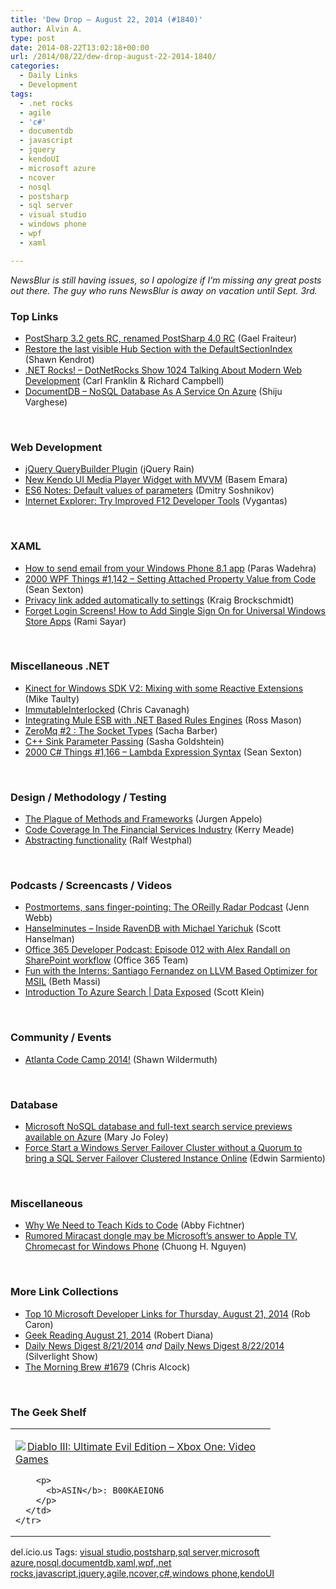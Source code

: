 ```yaml
---
title: 'Dew Drop – August 22, 2014 (#1840)'
author: Alvin A.
type: post
date: 2014-08-22T13:02:18+00:00
url: /2014/08/22/dew-drop-august-22-2014-1840/
categories:
  - Daily Links
  - Development
tags:
  - .net rocks
  - agile
  - 'c#'
  - documentdb
  - javascript
  - jquery
  - kendoUI
  - microsoft azure
  - ncover
  - nosql
  - postsharp
  - sql server
  - visual studio
  - windows phone
  - wpf
  - xaml

---
```

_NewsBlur is still having issues, so I apologize if I’m missing any great posts out there. The guy who runs NewsBlur is away on vacation until Sept. 3rd._

### <a name="top"></a>Top Links

  * <a href="http://feedproxy.google.com/~r/postsharp/~3/wDAQ-7OFTe4/post.aspx" target="_blank">PostSharp 3.2 gets RC, renamed PostSharp 4.0 RC</a> (Gael Fraiteur)
  * <a href="http://www.visuallylocated.com/post/2014/08/22/Restore-the-visible-Hub-Section-with-the-DefaultSectionIndex.aspx" target="_blank">Restore the last visible Hub Section with the DefaultSectionIndex</a> (Shawn Kendrot)
  * <a href="http://www.love2dev.com/#!article/DotNetRocks-Show-1024-Talking-About-Modern-Web-Development" target="_blank">.NET Rocks! &#8211; DotNetRocks Show 1024 Talking About Modern Web Development</a> (Carl Franklin & Richard Campbell)
  * <a href="http://feedproxy.google.com/~r/ShijuVBlog/~3/f0xAn7-OCqE/documentdb-microsoft-s-new-nosql-database-as-a-service-on-azure" target="_blank">DocumentDB &#8211; NoSQL Database As A Service On Azure</a> (Shiju Varghese)

&nbsp;

### <a name="web"></a>Web Development

  * <a href="http://feedproxy.google.com/~r/Jqueryrain/~3/hOgqS-5Z23A/" target="_blank">jQuery QueryBuilder Plugin</a> (jQuery Rain)
  * <a href="http://blog.falafel.com/new-kendo-ui-media-player-widget-mvvm/" target="_blank">New Kendo UI Media Player Widget with MVVM</a> (Basem Emara)
  * <a href="http://dmitrysoshnikov.com/ecmascript/es6-notes-default-values-of-parameters/" target="_blank">ES6 Notes: Default values of parameters</a> (Dmitry Soshnikov)
  * <a href="http://feedproxy.google.com/~r/FavoriteBrowser/~3/cHfgUXI2aB8/" target="_blank">Internet Explorer: Try Improved F12 Developer Tools</a> (Vygantas)

&nbsp;

### <a name="silverlight"></a>XAML

  * <a href="http://blogs.msdn.com/b/paraswadehra/archive/2014/08/21/how-to-send-email-from-your-windows-phone-8-1-app.aspx" target="_blank">How to send email from your Windows Phone 8.1 app</a> (Paras Wadehra)
  * <a href="http://wpf.2000things.com/2014/08/22/1142-setting-attached-property-value-from-code/" target="_blank">2000 WPF Things #1,142 – Setting Attached Property Value from Code</a> (Sean Sexton)
  * <a href="http://www.kraigbrockschmidt.com/2014/08/21/privacy-link-automatic-settings/" target="_blank">Privacy link added automatically to settings</a> (Kraig Brockschmidt)
  * <a href="http://feedproxy.google.com/~r/CanDevs/~3/Uu0W7dKAu3U/forget-login-screens-how-to-add-single-sign-on-for-universal-windows-store-phone-apps.aspx" target="_blank">Forget Login Screens! How to Add Single Sign On for Universal Windows Store Apps</a> (Rami Sayar)

&nbsp;

### <a name="dotnet"></a>Miscellaneous .NET

  * <a href="http://feedproxy.google.com/~r/mtaulty/~3/i2aNn4I_qEE/kinect-for-windows-sdk-v2-mixing-with-some-reactive-extensions.aspx" target="_blank">Kinect for Windows SDK V2: Mixing with some Reactive Extensions</a> (Mike Taulty)
  * <a href="http://chriscavanagh.wordpress.com/2014/08/21/immutableinterlocked/" target="_blank">ImmutableInterlocked</a> (Chris Cavanagh)
  * <a href="http://feeds.dzone.com/~r/zones/architects/~3/Ls3VZ5CubOg/integrating-mule-esb-net-based" target="_blank">Integrating Mule ESB with .NET Based Rules Engines</a> (Ross Mason)
  * <a href="http://sachabarbs.wordpress.com/2014/08/21/zeromq-2-the-socket-types-2/" target="_blank">ZeroMq #2 : The Socket Types</a> (Sacha Barber)
  * <a href="http://feedproxy.google.com/~r/sashag/~3/5xsL7Z7xpRQ/" target="_blank">C++ Sink Parameter Passing</a> (Sasha Goldshtein)
  * <a href="http://csharp.2000things.com/2014/08/22/1166-lambda-expression-syntax/" target="_blank">2000 C# Things #1,166 – Lambda Expression Syntax</a> (Sean Sexton)

&nbsp;

### <a name="design"></a>Design / Methodology / Testing

  * <a href="http://feedproxy.google.com/~r/noop/~3/fmD5gN01RRw/the-plague-of-methods-and-frameworks.html" target="_blank">The Plague of Methods and Frameworks</a> (Jurgen Appelo)
  * <a href="http://blog.ncover.com/code-coverage-financial-services-industry/" target="_blank">Code Coverage In The Financial Services Industry</a> (Kerry Meade)
  * <a href="http://feedproxy.google.com/~r/geekswithblogs/~3/myrnVAuPNZ8/abstracting-functionality.aspx" target="_blank">Abstracting functionality</a> (Ralf Westphal)

&nbsp;

### <a name="podcasts"></a>Podcasts / Screencasts / Videos

  * <a href="http://feedproxy.google.com/~r/oreilly/news/~3/PQ1-ce-MQVo/postmortems-sans-finger-pointing-the-oreilly-radar-podcast.html" target="_blank">Postmortems, sans finger-pointing: The OReilly Radar Podcast</a> (Jenn Webb)
  * <a href="http://feedproxy.google.com/~r/HanselminutesWMA/~3/NQDfny-wq90/default.aspx" target="_blank">Hanselminutes &#8211; Inside RavenDB with Michael Yarichuk</a> (Scott Hanselman)
  * <a href="http://blogs.office.com/2014/08/21/office-365-developer-podcast-episode-012-alex-randall-sharepoint-workflow/" target="_blank">Office 365 Developer Podcast: Episode 012 with Alex Randall on SharePoint workflow</a> (Office 365 Team)
  * <a href="http://blogs.msdn.com/b/bethmassi/archive/2014/08/21/fun-with-the-interns-santiago-fernandez-on-llvm-based-optimizer-for-msil.aspx" target="_blank">Fun with the Interns: Santiago Fernandez on LLVM Based Optimizer for MSIL</a> (Beth Massi)
  * <a href="http://channel9.msdn.com/Shows/Data-Exposed/Introduction-To-Azure-Search" target="_blank">Introduction To Azure Search | Data Exposed</a> (Scott Klein)

&nbsp;

### <a name="events"></a>Community / Events

  * <a href="http://wildermuth.com/2014/08/21/Atlanta_Code_Camp_2014!" target="_blank">Atlanta Code Camp 2014!</a> (Shawn Wildermuth)

&nbsp;

### <a name="sql"></a>Database

  * <a href="http://www.zdnet.com/microsoft-nosql-database-and-full-text-search-service-previews-available-on-azure-7000032836/#ftag=RSS0966a21" target="_blank">Microsoft NoSQL database and full-text search service previews available on Azure</a> (Mary Jo Foley)
  * <a href="http://feedproxy.google.com/~r/MSSQLTips-LatestSqlServerTips/~3/nfdIVPscGro/tip.asp" target="_blank">Force Start a Windows Server Failover Cluster without a Quorum to bring a SQL Server Failover Clustered Instance Online</a> (Edwin Sarmiento)

&nbsp;

### <a name="misc"></a>Miscellaneous

  * <a href="http://feeds.dzone.com/~r/zones/agile/~3/z8p1qkSErBA/why-we-need-teach-kids-code" target="_blank">Why We Need to Teach Kids to Code</a> (Abby Fichtner)
  * <a href="http://feedproxy.google.com/~r/wmexperts/~3/1LITOeKfv5g/story01.htm" target="_blank">Rumored Miracast dongle may be Microsoft&#8217;s answer to Apple TV, Chromecast for Windows Phone</a> (Chuong H. Nguyen)

&nbsp;

### <a name="links"></a>More Link Collections

  * <a href="http://blogs.msdn.com/b/robcaron/archive/2014/08/21/top-10-microsoft-developer-links-for-thursday-august-21-2014.aspx" target="_blank">Top 10 Microsoft Developer Links for Thursday, August 21, 2014</a> (Rob Caron)
  * <a href="http://feeds.regulargeek.com/~r/RegularGeek/~3/BPs0izqCJXY/" target="_blank">Geek Reading August 21, 2014</a> (Robert Diana)
  * <a href="http://feedproxy.google.com/~r/silverlightshow/~3/OtHr69k__1E/Daily-News-Digest-8-21-2014.aspx" target="_blank">Daily News Digest 8/21/2014</a> _and_ <a href="http://feedproxy.google.com/~r/silverlightshow/~3/7hvvRJ4LC3I/Daily-News-Digest-8-22-2014.aspx" target="_blank">Daily News Digest 8/22/2014</a> (Silverlight Show)
  * <a href="http://feedproxy.google.com/~r/ReflectivePerspective/~3/ZKHhLIATQ_Q/" target="_blank">The Morning Brew #1679</a> (Chris Alcock)

&nbsp;

### <a name="shelf"></a>The Geek Shelf

<div id="scid:7dc1bd33-94bd-46fd-a20b-0131235bcd47:0600645a-709d-4798-810d-d4e59b03c4f0" class="wlWriterEditableSmartContent" style="float: none; padding-bottom: 0px; padding-top: 0px; padding-left: 0px; margin: 0px; display: inline; padding-right: 0px">
  <table cellspacing="0" cellpadding="2" width="400" border="0" unselectable="on">
    <tr>
      <td valign="top" width="400">
        <p>
          <a title="Diablo III: Ultimate Evil Edition - Xbox One: Video Games" href="http://www.amazon.com/exec/obidos/ASIN/B00KAEION6/alvinashcraft-20"><img data-recalc-dims="1" decoding="async" src="https://i0.wp.com/images.amazon.com/images/P/B00KAEION6.01.MZZZZZZZ.jpg?w=660" border="0" align="left" style="float:left" />Diablo III: Ultimate Evil Edition &#8211; Xbox One: Video Games</a>
        </p>
        
        <p>
          <b>ASIN</b>: B00KAEION6
        </p>
      </td>
    </tr>
  </table>
</div>

<div id="scid:0767317B-992E-4b12-91E0-4F059A8CECA8:4c568015-0174-4f1c-8921-8afd43498ebb" class="wlWriterEditableSmartContent" style="float: none; padding-bottom: 0px; padding-top: 0px; padding-left: 0px; margin: 0px; display: inline; padding-right: 0px">
  del.icio.us Tags: <a href="http://del.icio.us/popular/visual+studio" rel="tag">visual studio</a>,<a href="http://del.icio.us/popular/postsharp" rel="tag">postsharp</a>,<a href="http://del.icio.us/popular/sql+server" rel="tag">sql server</a>,<a href="http://del.icio.us/popular/microsoft+azure" rel="tag">microsoft azure</a>,<a href="http://del.icio.us/popular/nosql" rel="tag">nosql</a>,<a href="http://del.icio.us/popular/documentdb" rel="tag">documentdb</a>,<a href="http://del.icio.us/popular/xaml" rel="tag">xaml</a>,<a href="http://del.icio.us/popular/wpf" rel="tag">wpf</a>,<a href="http://del.icio.us/popular/.net+rocks" rel="tag">.net rocks</a>,<a href="http://del.icio.us/popular/javascript" rel="tag">javascript</a>,<a href="http://del.icio.us/popular/jquery" rel="tag">jquery</a>,<a href="http://del.icio.us/popular/agile" rel="tag">agile</a>,<a href="http://del.icio.us/popular/ncover" rel="tag">ncover</a>,<a href="http://del.icio.us/popular/c%23" rel="tag">c#</a>,<a href="http://del.icio.us/popular/windows+phone" rel="tag">windows phone</a>,<a href="http://del.icio.us/popular/kendoUI" rel="tag">kendoUI</a>
</div>